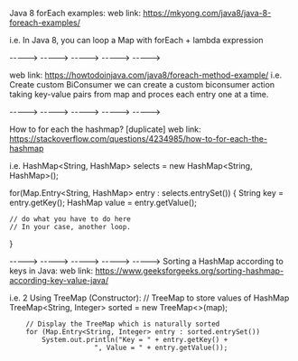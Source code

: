 Java 8 forEach examples:
web link: https://mkyong.com/java8/java-8-foreach-examples/

i.e. In Java 8, you can loop a Map with forEach + lambda expression


 -----> -----> -----> -----> ----->

web link: https://howtodoinjava.com/java8/foreach-method-example/
i.e. Create custom BiConsumer
we can create a custom biconsumer action taking key-value pairs from map and proces each entry one at a time.

 -----> -----> -----> -----> ----->

How to for each the hashmap? [duplicate]
web link: https://stackoverflow.com/questions/4234985/how-to-for-each-the-hashmap

i.e. 
HashMap<String, HashMap> selects = new HashMap<String, HashMap>();

for(Map.Entry<String, HashMap> entry : selects.entrySet()) {
    String key = entry.getKey();
    HashMap value = entry.getValue();

    // do what you have to do here
    // In your case, another loop.
}



 -----> -----> -----> -----> ----->
Sorting a HashMap according to keys in Java:
web link: https://www.geeksforgeeks.org/sorting-hashmap-according-key-value-java/

i.e. 2 Using TreeMap (Constructor):
        // TreeMap to store values of HashMap 
        TreeMap<String, Integer> sorted = new TreeMap<>(map); 
  
        // Display the TreeMap which is naturally sorted 
        for (Map.Entry<String, Integer> entry : sorted.entrySet())  
            System.out.println("Key = " + entry.getKey() +  
                         ", Value = " + entry.getValue());  



